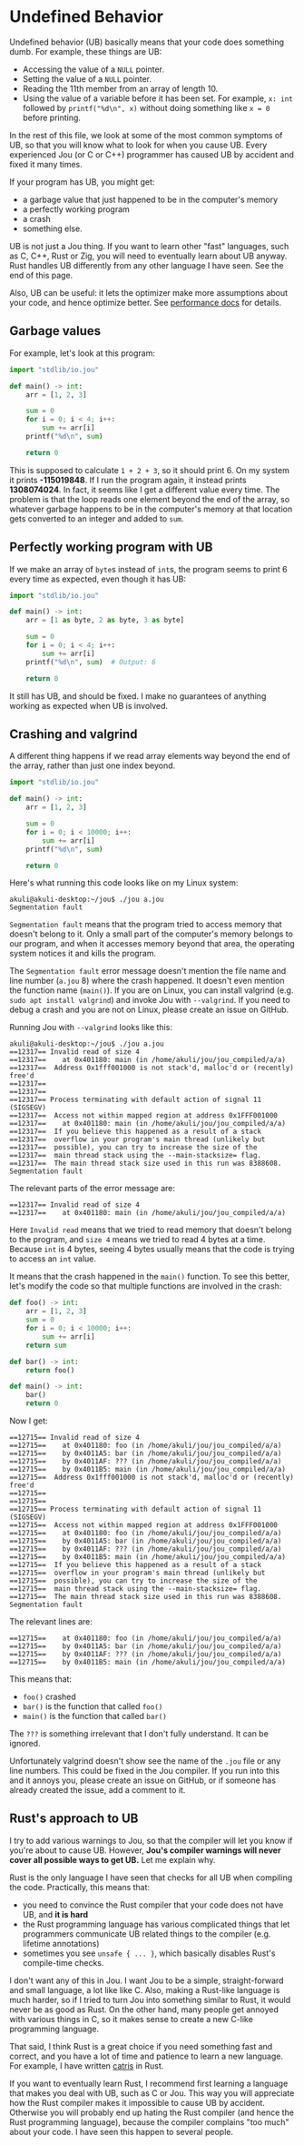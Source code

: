 # Undefined Behavior

Undefined behavior (UB) basically means that your code does something dumb.
For example, these things are UB:
- Accessing the value of a `NULL` pointer.
- Setting the value of a `NULL` pointer.
- Reading the 11th member from an array of length 10.
- Using the value of a variable before it has been set.
    For example, `x: int` followed by `printf("%d\n", x)`
    without doing something like `x = 0` before printing.

In the rest of this file, we look at some of the most common symptoms of UB,
so that you will know what to look for when you cause UB.
Every experienced Jou (or C or C++) programmer has caused UB by accident and fixed it many times.

If your program has UB, you might get:
- a garbage value that just happened to be in the computer's memory
- a perfectly working program
- a crash
- something else.

UB is not just a Jou thing.
If you want to learn other "fast" languages, such as C, C++, Rust or Zig,
you will need to eventually learn about UB anyway.
Rust handles UB differently from any other language I have seen.
See the end of this page.

Also, UB can be useful:
it lets the optimizer make more assumptions about your code, and hence optimize better.
See [performance docs](perf.md) for details.


## Garbage values

For example, let's look at this program:

```python
import "stdlib/io.jou"

def main() -> int:
    arr = [1, 2, 3]

    sum = 0
    for i = 0; i < 4; i++:
        sum += arr[i]
    printf("%d\n", sum)

    return 0
```

This is supposed to calculate `1 + 2 + 3`, so it should print 6.
On my system it prints **-115019848**.
If I run the program again, it instead prints **1308074024**.
In fact, it seems like I get a different value every time.
The problem is that the loop reads one element beyond the end of the array,
so whatever garbage happens to be in the computer's memory at that location
gets converted to an integer and added to `sum`.


## Perfectly working program with UB

If we make an array of `byte`s instead of `int`s, the program seems to print 6 every time as expected,
even though it has UB:

```python
import "stdlib/io.jou"

def main() -> int:
    arr = [1 as byte, 2 as byte, 3 as byte]

    sum = 0
    for i = 0; i < 4; i++:
        sum += arr[i]
    printf("%d\n", sum)  # Output: 6

    return 0
```

It still has UB, and should be fixed.
I make no guarantees of anything working as expected when UB is involved.


## Crashing and valgrind

A different thing happens if we read array elements way beyond the end of the array, rather than just one index beyond.

```python
import "stdlib/io.jou"

def main() -> int:
    arr = [1, 2, 3]

    sum = 0
    for i = 0; i < 10000; i++:
        sum += arr[i]
    printf("%d\n", sum)

    return 0
```

Here's what running this code looks like on my Linux system:

```
akuli@akuli-desktop:~/jou$ ./jou a.jou 
Segmentation fault
```

`Segmentation fault` means that
the program tried to access memory that doesn't belong to it.
Only a small part of the computer's memory belongs to our program,
and when it accesses memory beyond that area, the operating system notices it and kills the program.

The `Segmentation fault` error message doesn't mention the file name and line number (`a.jou` 8) where the crash happened.
It doesn't even mention the function name (`main()`).
If you are on Linux, you can install valgrind (e.g. `sudo apt install valgrind`) and invoke Jou with `--valgrind`.
If you need to debug a crash and you are not on Linux, please create an issue on GitHub.

Running Jou with `--valgrind` looks like this:

```
akuli@akuli-desktop:~/jou$ ./jou a.jou 
==12317== Invalid read of size 4
==12317==    at 0x401180: main (in /home/akuli/jou/jou_compiled/a/a)
==12317==  Address 0x1fff001000 is not stack'd, malloc'd or (recently) free'd
==12317== 
==12317== 
==12317== Process terminating with default action of signal 11 (SIGSEGV)
==12317==  Access not within mapped region at address 0x1FFF001000
==12317==    at 0x401180: main (in /home/akuli/jou/jou_compiled/a/a)
==12317==  If you believe this happened as a result of a stack
==12317==  overflow in your program's main thread (unlikely but
==12317==  possible), you can try to increase the size of the
==12317==  main thread stack using the --main-stacksize= flag.
==12317==  The main thread stack size used in this run was 8388608.
Segmentation fault
```

The relevant parts of the error message are:

```
==12317== Invalid read of size 4
==12317==    at 0x401180: main (in /home/akuli/jou/jou_compiled/a/a)
```

Here `Invalid read` means that we tried to read memory that doesn't belong to the program,
and `size 4` means we tried to read 4 bytes at a time.
Because `int` is 4 bytes, seeing 4 bytes usually means that the code is trying to access an `int` value.

It means that the crash happened in the `main()` function.
To see this better, let's modify the code so that multiple functions are involved in the crash:

```python
def foo() -> int:
    arr = [1, 2, 3]
    sum = 0
    for i = 0; i < 10000; i++:
        sum += arr[i]
    return sum

def bar() -> int:
    return foo()

def main() -> int:
    bar()
    return 0
```

Now I get:

```
==12715== Invalid read of size 4
==12715==    at 0x401180: foo (in /home/akuli/jou/jou_compiled/a/a)
==12715==    by 0x4011A5: bar (in /home/akuli/jou/jou_compiled/a/a)
==12715==    by 0x4011AF: ??? (in /home/akuli/jou/jou_compiled/a/a)
==12715==    by 0x4011B5: main (in /home/akuli/jou/jou_compiled/a/a)
==12715==  Address 0x1fff001000 is not stack'd, malloc'd or (recently) free'd
==12715== 
==12715== 
==12715== Process terminating with default action of signal 11 (SIGSEGV)
==12715==  Access not within mapped region at address 0x1FFF001000
==12715==    at 0x401180: foo (in /home/akuli/jou/jou_compiled/a/a)
==12715==    by 0x4011A5: bar (in /home/akuli/jou/jou_compiled/a/a)
==12715==    by 0x4011AF: ??? (in /home/akuli/jou/jou_compiled/a/a)
==12715==    by 0x4011B5: main (in /home/akuli/jou/jou_compiled/a/a)
==12715==  If you believe this happened as a result of a stack
==12715==  overflow in your program's main thread (unlikely but
==12715==  possible), you can try to increase the size of the
==12715==  main thread stack using the --main-stacksize= flag.
==12715==  The main thread stack size used in this run was 8388608.
Segmentation fault
```

The relevant lines are:

```
==12715==    at 0x401180: foo (in /home/akuli/jou/jou_compiled/a/a)
==12715==    by 0x4011A5: bar (in /home/akuli/jou/jou_compiled/a/a)
==12715==    by 0x4011AF: ??? (in /home/akuli/jou/jou_compiled/a/a)
==12715==    by 0x4011B5: main (in /home/akuli/jou/jou_compiled/a/a)
```

This means that:
- `foo()` crashed
- `bar()` is the function that called `foo()`
- `main()` is the function that called `bar()`

The `???` is something irrelevant that I don't fully understand. It can be ignored.

Unfortunately valgrind doesn't show see the name of the `.jou` file or any line numbers.
This could be fixed in the Jou compiler.
If you run into this and it annoys you, please create an issue on GitHub,
or if someone has already created the issue, add a comment to it.


## Rust's approach to UB

I try to add various warnings to Jou, so that the compiler will let you know if you're about to cause UB.
However, **Jou's compiler warnings will never cover all possible ways to get UB.**
Let me explain why.

Rust is the only language I have seen that checks for all UB when compiling the code.
Practically, this means that:
- you need to convince the Rust compiler that your code does not have UB, and **it is hard**
- the Rust programming language has various complicated things that let programmers communicate UB related things to the compiler (e.g. lifetime annotations)
- sometimes you see `unsafe { ... }`, which basically disables Rust's compile-time checks.

I don't want any of this in Jou.
I want Jou to be a simple, straight-forward and small language, a lot like like C.
Also, making a Rust-like language is much harder,
so if I tried to turn Jou into something similar to Rust, it would never be as good as Rust.
On the other hand, many people get annoyed with various things in C,
so it makes sense to create a new C-like programming language.

That said, I think Rust is a great choice if you need something fast and correct,
and you have a lot of time and patience to learn a new language.
For example, I have written [catris](https://catris.net/) in Rust.

If you want to eventually learn Rust,
I recommend first learning a language that makes you deal with UB, such as C or Jou.
This way you will appreciate how the Rust compiler makes it impossible to cause UB by accident.
Otherwise you will probably end up hating the Rust compiler (and hence the Rust programming language),
because the compiler complains "too much" about your code.
I have seen this happen to several people.
